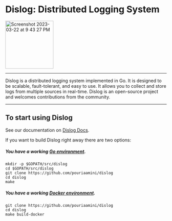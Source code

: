 # Dislog: Distributed Logging System

<img width="150" alt="Screenshot 2023-03-22 at 9 43 27 PM" src="https://user-images.githubusercontent.com/64161548/227077938-c08c20bf-6122-4b7a-948d-0998a7809ef7.png">

---

Dislog is a distributed logging system implemented in Go. It is designed to be scalable, fault-tolerant,
and easy to use. It allows you to collect and store logs from multiple sources in real-time.
Dislog is an open-source project and welcomes contributions from the community.

---

## To start using Dislog

See our documentation on [Dislog Docs].

If you want to build Dislog right away there are two options:

##### You have a working [Go environment].

```
mkdir -p $GOPATH/src/dislog
cd $GOPATH/src/dislog
git clone https://github.com/pouriaamini/dislog
cd dislog
make
```

##### You have a working [Docker environment].

```
git clone https://github.com/pouriaamini/dislog
cd dislog
make build-docker
```

[Docker environment]: https://docs.docker.com/engine
[Go environment]: https://go.dev/doc/install
[Dislog Docs]: https://
